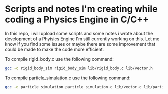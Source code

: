 # Scripts and notes I'm creating while coding a Physics Engine in C/C++

In this repo, i will upload some scripts and some notes i wrote about the development of a Phyisics Engine
I'm still currently working on this. Let me know if you find some issues or maybe there are some improvement that could be made to make the code more efficient.


To compile rigid_body.c use the following command:

```bash
gcc -o rigid_body_sim rigid_body_sim lib/rigid_body.c lib/vector.h
```

To compile particle_simulation.c use the following command:

```bash
gcc -o particle_simulation particle_simulation.c lib/vector.c lib/particle.c
```